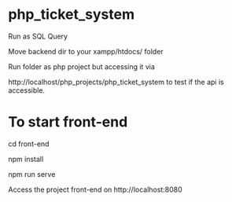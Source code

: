 # php_ticket_system

Run as SQL Query 

Move backend dir to your xampp/htdocs/ folder

Run folder as php project but accessing it via

http://localhost/php_projects/php_ticket_system
 to test if the api is accessible.



To start front-end
=================
cd front-end

npm install

npm run serve

Access the project front-end on http://localhost:8080

